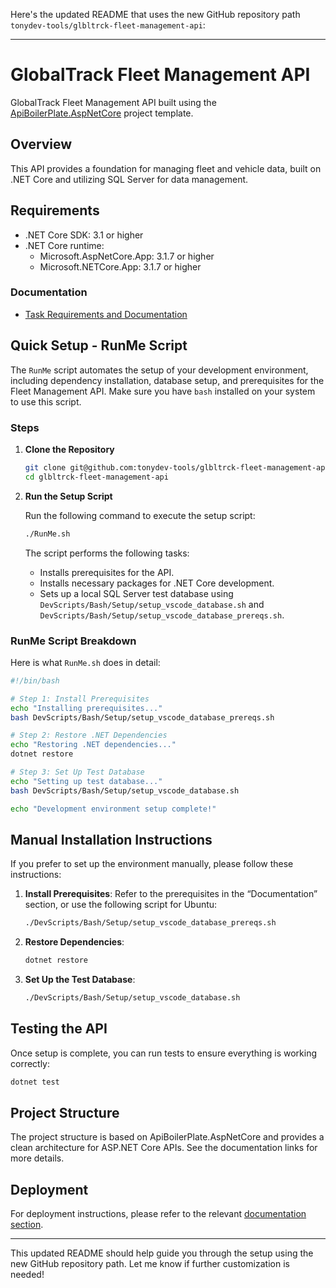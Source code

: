 Here's the updated README that uses the new GitHub repository path `tonydev-tools/glbltrck-fleet-management-api`:

---

# GlobalTrack Fleet Management API

GlobalTrack Fleet Management API built using the [ApiBoilerPlate.AspNetCore](https://github.com/proudmonkey/ApiBoilerPlate) project template.

## Overview

This API provides a foundation for managing fleet and vehicle data, built on .NET Core and utilizing SQL Server for data management.

## Requirements
- .NET Core SDK: 3.1 or higher
- .NET Core runtime:
  - Microsoft.AspNetCore.App: 3.1.7 or higher
  - Microsoft.NETCore.App: 3.1.7 or higher

### Documentation
- [Task Requirements and Documentation](https://github.com/tonydev-tools/glbltrck-fleet-management-api/blob/master/Documentation/)

## Quick Setup - RunMe Script

The `RunMe` script automates the setup of your development environment, including dependency installation, database setup, and prerequisites for the Fleet Management API. Make sure you have `bash` installed on your system to use this script.

### Steps

1. **Clone the Repository**

   ```bash
   git clone git@github.com:tonydev-tools/glbltrck-fleet-management-api.git
   cd glbltrck-fleet-management-api
   ```

2. **Run the Setup Script**

   Run the following command to execute the setup script:

   ```bash
   ./RunMe.sh
   ```

   The script performs the following tasks:

   - Installs prerequisites for the API.
   - Installs necessary packages for .NET Core development.
   - Sets up a local SQL Server test database using `DevScripts/Bash/Setup/setup_vscode_database.sh` and `DevScripts/Bash/Setup/setup_vscode_database_prereqs.sh`.

### RunMe Script Breakdown

Here is what `RunMe.sh` does in detail:

```bash
#!/bin/bash

# Step 1: Install Prerequisites
echo "Installing prerequisites..."
bash DevScripts/Bash/Setup/setup_vscode_database_prereqs.sh

# Step 2: Restore .NET Dependencies
echo "Restoring .NET dependencies..."
dotnet restore

# Step 3: Set Up Test Database
echo "Setting up test database..."
bash DevScripts/Bash/Setup/setup_vscode_database.sh

echo "Development environment setup complete!"
```

## Manual Installation Instructions

If you prefer to set up the environment manually, please follow these instructions:

1. **Install Prerequisites**: Refer to the prerequisites in the “Documentation” section, or use the following script for Ubuntu:
   ```bash
   ./DevScripts/Bash/Setup/setup_vscode_database_prereqs.sh
   ```

2. **Restore Dependencies**:
   ```bash
   dotnet restore
   ```

3. **Set Up the Test Database**:
   ```bash
   ./DevScripts/Bash/Setup/setup_vscode_database.sh
   ```

## Testing the API

Once setup is complete, you can run tests to ensure everything is working correctly:

```bash
dotnet test
```

## Project Structure

The project structure is based on ApiBoilerPlate.AspNetCore and provides a clean architecture for ASP.NET Core APIs. See the documentation links for more details.

## Deployment

For deployment instructions, please refer to the relevant [documentation section](https://github.com/tonydev-tools/glbltrck-fleet-management-api/blob/master/Documentation/).

---

This updated README should help guide you through the setup using the new GitHub repository path. Let me know if further customization is needed!